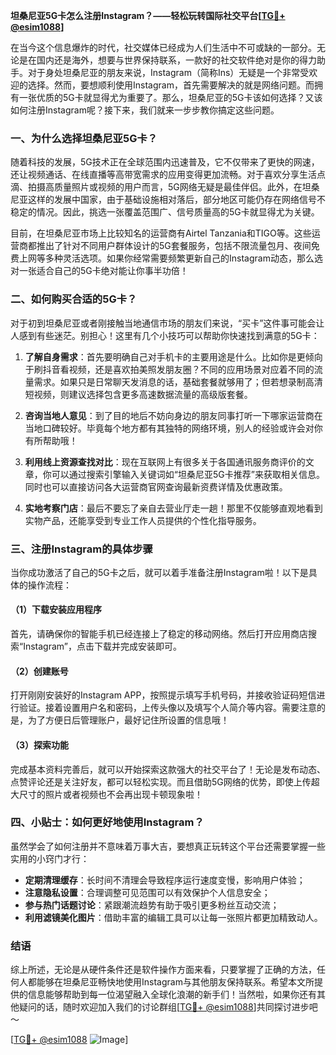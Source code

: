 **坦桑尼亚5G卡怎么注册Instagram？——轻松玩转国际社交平台[[TG💪+ @esim1088](https://t.me/s/esim1088)]**

在当今这个信息爆炸的时代，社交媒体已经成为人们生活中不可或缺的一部分。无论是在国内还是海外，想要与世界保持联系，一款好的社交软件绝对是你的得力助手。对于身处坦桑尼亚的朋友来说，Instagram（简称Ins）无疑是一个非常受欢迎的选择。然而，要想顺利使用Instagram，首先需要解决的就是网络问题。而拥有一张优质的5G卡就显得尤为重要了。那么，坦桑尼亚的5G卡该如何选择？又该如何注册Instagram呢？接下来，我们就来一步步教你搞定这些问题。

### 一、为什么选择坦桑尼亚5G卡？

随着科技的发展，5G技术正在全球范围内迅速普及，它不仅带来了更快的网速，还让视频通话、在线直播等高带宽需求的应用变得更加流畅。对于喜欢分享生活点滴、拍摄高质量照片或视频的用户而言，5G网络无疑是最佳伴侣。此外，在坦桑尼亚这样的发展中国家，由于基础设施相对落后，部分地区可能仍存在网络信号不稳定的情况。因此，挑选一张覆盖范围广、信号质量高的5G卡就显得尤为关键。

目前，在坦桑尼亚市场上比较知名的运营商有Airtel Tanzania和TIGO等。这些运营商都推出了针对不同用户群体设计的5G套餐服务，包括不限流量包月、夜间免费上网等多种灵活选项。如果你经常需要频繁更新自己的Instagram动态，那么选对一张适合自己的5G卡绝对能让你事半功倍！

### 二、如何购买合适的5G卡？

对于初到坦桑尼亚或者刚接触当地通信市场的朋友们来说，“买卡”这件事可能会让人感到有些迷茫。别担心！这里有几个小技巧可以帮助你快速找到满意的5G卡：

1. **了解自身需求**：首先要明确自己对手机卡的主要用途是什么。比如你是更倾向于刷抖音看视频，还是喜欢拍美照发朋友圈？不同的应用场景对应着不同的流量需求。如果只是日常聊天发消息的话，基础套餐就够用了；但若想录制高清短视频，则建议选择包含更多高速数据流量的高级版套餐。
   
2. **咨询当地人意见**：到了目的地后不妨向身边的朋友同事打听一下哪家运营商在当地口碑较好。毕竟每个地方都有其独特的网络环境，别人的经验或许会对你有所帮助哦！

3. **利用线上资源查找对比**：现在互联网上有很多关于各国通讯服务商评价的文章，你可以通过搜索引擎输入关键词如“坦桑尼亚5G卡推荐”来获取相关信息。同时也可以直接访问各大运营商官网查询最新资费详情及优惠政策。

4. **实地考察门店**：最后不要忘了亲自去营业厅走一趟！那里不仅能够直观地看到实物产品，还能享受到专业工作人员提供的个性化指导服务。

### 三、注册Instagram的具体步骤

当你成功激活了自己的5G卡之后，就可以着手准备注册Instagram啦！以下是具体的操作流程：

#### （1）下载安装应用程序
首先，请确保你的智能手机已经连接上了稳定的移动网络。然后打开应用商店搜索“Instagram”，点击下载并完成安装即可。

#### （2）创建账号
打开刚刚安装好的Instagram APP，按照提示填写手机号码，并接收验证码短信进行验证。接着设置用户名和密码，上传头像以及填写个人简介等内容。需要注意的是，为了方便日后管理账户，最好记住所设置的信息哦！

#### （3）探索功能
完成基本资料完善后，就可以开始探索这款强大的社交平台了！无论是发布动态、点赞评论还是关注好友，都可以轻松实现。而且借助5G网络的优势，即使上传超大尺寸的照片或者视频也不会再出现卡顿现象啦！

### 四、小贴士：如何更好地使用Instagram？

虽然学会了如何注册并不意味着万事大吉，要想真正玩转这个平台还需要掌握一些实用的小窍门才行：

- **定期清理缓存**：长时间不清理会导致程序运行速度变慢，影响用户体验；
- **注意隐私设置**：合理调整可见范围可以有效保护个人信息安全；
- **参与热门话题讨论**：紧跟潮流趋势有助于吸引更多粉丝互动交流；
- **利用滤镜美化图片**：借助丰富的编辑工具可以让每一张照片都更加精致动人。

### 结语

综上所述，无论是从硬件条件还是软件操作方面来看，只要掌握了正确的方法，任何人都能够在坦桑尼亚畅快地使用Instagram与其他朋友保持联系。希望本文所提供的信息能够帮助到每一位渴望融入全球化浪潮的新手们！当然啦，如果你还有其他疑问的话，随时欢迎加入我们的讨论群组[[TG💪+ @esim1088](https://t.me/s/esim1088)]共同探讨进步吧～

[[TG💪+ @esim1088](https://t.me/s/esim1088) ![Image](https://i.postimg.cc/4NQfJmqS/Snipaste-2025-05-13-00-14-12.png)]